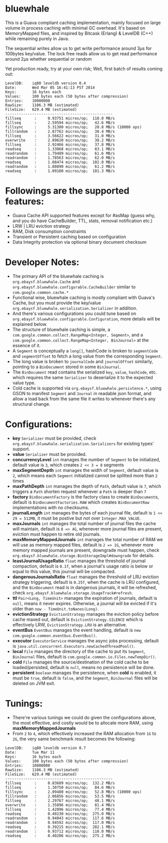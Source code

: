 bluewhale
=========

This is a Guava compliant caching implementation, mainly focused on large volume in process caching with minimal GC overhead.
It's based on MemoryMapped files, and inspired by Bitcask (Erlang) & LevelDB (C++) while remaining purely in Java.

The sequential writes allow us to get write performance around 3μs for 100bytes key/value. The lock free reads allow us to get read performance around 2μs whether sequential or random

Yet production ready, try at your own risk; Well, first batch of results coming out:

```
LevelDB:    iq80 leveldb version 0.4
Date:       Wed Mar 05 16:41:13 PST 2014
Keys:       16 bytes each
Values:     100 bytes each (50 bytes after compression)
Entries:    10000000
RawSize:    1106.3 MB (estimated)
FileSize:   629.4 MB (estimated)
------------------------------------------------
fillseq      :     0.93751 micros/op;  118.0 MB/s
fillseq      :     2.59594 micros/op;   42.6 MB/s
fillsync     :     5.31380 micros/op;   20.8 MB/s (10000 ops)
fillrandom   :     2.87762 micros/op;   38.4 MB/s
fillseq      :     3.56622 micros/op;   31.0 MB/s
overwrite    :     2.89620 micros/op;   38.2 MB/s
fillseq      :     2.92466 micros/op;   37.8 MB/s
readseq      :     1.33068 micros/op;   83.1 MB/s
readrandom   :     1.79489 micros/op;   61.6 MB/s
readrandom   :     1.78563 micros/op;   62.0 MB/s
readseq      :     1.08474 micros/op;  102.0 MB/s
readrandom   :     1.80890 micros/op;   61.2 MB/s
readseq      :     1.09180 micros/op;  101.3 MB/s
```

# Followings are the supported features:
* Guava Cache API supported features except for #asMap (guess why, and you do have CacheBuilder, TTL, stats, removal notification etc.)
* LRW | LRU eviction strategy
* RAM, Disk consumption constraints
* Transient or Persistent caching based on configuration
* Data Integrity protection via optional binary document checksum

# Developer Notes:
* The primary API of the bluewhale caching is `org.ebaysf.bluewhale.Cache` and `org.ebaysf.bluewhale.configurable.CacheBuilder` similar to `com.google.common.cache.*`
* Functional wise, bluewhale caching is mostly compliant with Guava's Cache, but you must provide the key/value `org.ebaysf.bluewhale.serialization.Serializer` in addition.
* And there's various configurations you could tune based on `org.ebaysf.bluewhale.configurable.Configuration`, more details will be explained below.
* The structure of bluewhale caching is simple, a `com.google.common.collect.RangeMap<Integer, Segment>`, and a `com.google.common.collect.RangeMap<Integer, BinJournal>` at the essence of it.
* A `Segment` is conceptually a `long[]`, hashCode is broken to `segmentCode` and `segmentOffset` to fetch a long value from the corresponding `Segment`.
* The long value is broken to `journalCode` and `journalOffset` similarly, pointing to a `BinDocument` stored in some `BinJournal`.
* The `BinDocument` read contains the serialized `key`, `value`, `hashCode`, etc. which requires the same `Serializer` to deserialize it to the expected value type.
* Cold cache is supported via `org.ebaysf.bluewhale.persistence.*`, using GSON to manifest `Segment` and `Journal` in readable json format, and allow a load back from the same file it writes to whenever there's any structural change.

# Configurations:
* __key__ `Serializer` must be provided, check `org.ebaysf.bluewhale.serialization.Serializers` for existing types' support.
* __value__ `Serializer` must be provided.
* __concurrencyLevel__ `int` manages the number of `Segment` to be initialized, default value is `3`, which creates `2 << 3 = 8` segments
* __maxSegmentDepth__ `int` manages the width of `Segment`, default value is `2`, which means each `Segment` initialized cannot be splitted more than `2` times
* __maxPathDepth__ `int` manages the depth of `Path`, default value is `7`, which triggers a `Path` shorten request whenever a `Path` is deeper than `7`
* __factory__ `BinDocumentFactory` is the factory class to create `BinDocument`s, default is `BinDocumentFactories.RAW` which creates `BinDocumentRaw` implementations with no checksums.
* __journalLength__ `int` manages the bytes of each journal file, default is `1 << 29 = 512MB`, it must be postive but not over `Integer.MAX_VALUE`.
* __maxJournals__ `int` manages the total number of journal files the cache will maintain, default is `8 => 4G`, whenever more journal files are present, eviction must happen to retire old journals.
* __maxMemoryMappedJournals__ `int` manages the total number of RAM we will use as memory mapped files, default is `2 => 1G`, whenever more memory mapped journals are present, downgrade must happen, check `org.ebaysf.bluewhale.storage.BinStorageImpl#downgrade` for details.
* __leastJournalUsageRatio__ `float` manages the threshold of journal compaction, default is `0.1f`, when a journal's usage ratio is below or equal to this value, this journal will be compacted.
* __dangerousJournalsRatio__ `float` manages the threshold of LRU eviction strategy triggering, default is `0.25f`, when the cache is LRU configured, and the `BinDocument` read is in dangerous journals, it will be refreshed, check `org.ebaysf.bluewhale.storage.UsageTrack#refresh`.
* __ttl__ `Pair<Long, TimeUnit>` manages the expiration of journals, default is `null`, means it never expires. Otherwise, a journal will be evicted if it's older than `now - TimeUnit.toNanos(Long)`.
* __evictionStrategy__ `EvictionStrategy` manages the eviction policy before cache maxed out, default is `EvictionStrategy.SILENCE` which is effectively LRW, `EvictionStrategy.LRU` is an alternative.
* __eventBus__ `EventBus` manages the event handling, default is `new com.google.common.eventbus.EventBus()`.
* __executor__ `ExecutorService` manages the async jobs processing, default is `java.util.concurrent.Executors.newCachedThreadPool()`.
* __local__ `File` manages the directory of the cache to put its `Segment`, `BinJournal` files, default is `com.google.common.io.Files.newTempDir()`.
* __cold__ `File` manages the source/destination of the cold cache to be loaded/persisted, default is `null`, means no persistence will be done.
* __persistent__ `boolean` manages the persistence, when __cold__ is enabled, it must be `true`, default is `false`, and the `Segment`, `BinJournal` files will be deleted on JVM exit.

# Tunings:
* There're various tunings we could do given the configurations above, the most effective, and costly would be to allocate more RAM, using __maxMemoryMappedJournals__
* From `2` to `4`, which effectively increased the RAM allocation from `1G` to `2G`, the very same benchmark result becomes the following:

```
LevelDB:    iq80 leveldb version 0.7
Date:       Tue Mar 11
Keys:       16 bytes each
Values:     100 bytes each (50 bytes after compression)
Entries:    10000000
RawSize:    1106.3 MB (estimated)
FileSize:   629.4 MB (estimated)
------------------------------------------------
fillseq      :     0.83689 micros/op;  132.2 MB/s
fillseq      :     1.30750 micros/op;   84.6 MB/s
fillsync     :     2.09480 micros/op;   52.8 MB/s (10000 ops)
fillrandom   :     2.06856 micros/op;   53.5 MB/s
fillseq      :     2.29767 micros/op;   48.1 MB/s
overwrite    :     1.35896 micros/op;   81.4 MB/s
fillseq      :     1.42896 micros/op;   77.4 MB/s
readseq      :     0.40230 micros/op;  275.0 MB/s
readrandom   :     0.94043 micros/op;  117.6 MB/s
readrandom   :     0.94592 micros/op;  117.0 MB/s
readseq      :     0.39215 micros/op;  282.1 MB/s
readrandom   :     0.93712 micros/op;  118.0 MB/s
readseq      :     0.40206 micros/op;  275.2 MB/s
```
